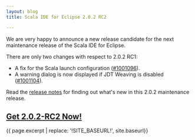 ```yaml
---
layout: blog
title: Scala IDE for Eclipse 2.0.2 RC2

---
```


We are very happy to announce a new release candidate for the next maintenance release of the Scala 
IDE for Eclipse. 

There are only two changes with respect to 2.0.2 RC1: 

* A fix for the Scala launch configuration ([#1001096][#1001096]).
* A warning dialog is now displayed if JDT Weaving is disabled ([#1001104][#1001104]).

Read the [release notes][notes] for finding out what's new in this 2.0.2 maintenance release.

[#1001096]: https://scala-ide-portfolio.assembla.com/spaces/scala-ide/tickets/1001096
[#1001104]: https://scala-ide-portfolio.assembla.com/spaces/scala-ide/tickets/1001104
[notes]: http://scala-ide.org/blog/release-notes-2.0.2-rc1.html

## [Get 2.0.2-RC2 Now!](!SITE_BASEURL!/download/current.html#202_release_candidate_2)

{{ page.excerpt | replace: '!SITE_BASEURL!', site.baseurl}}
